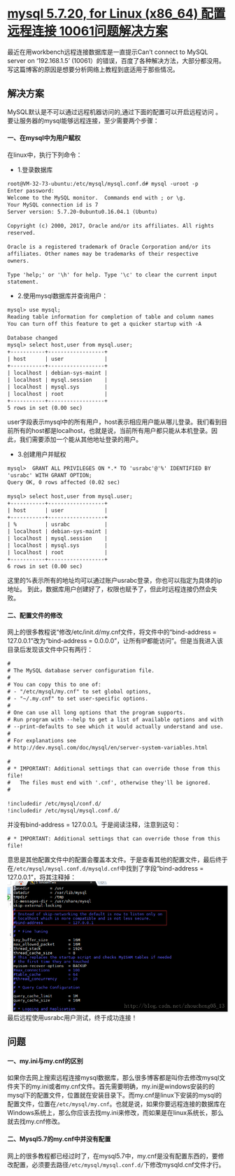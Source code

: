 # [mysql 5.7.20, for Linux (x86_64) 配置远程连接 10061问题解决方案]( https://blog.csdn.net/zhoucheng05_13/article/details/78589025 )

最近在用workbench远程连接数据库是一直提示Can’t connect to MySQL server on ‘192.168.1.5’ (10061）的错误，百度了各种解决方法，大部分都没用。写这篇博客的原因是想要分析网络上教程到底适用于那些情况。

## 解决方案

MySQL默认是不可以通过远程机器访问的,通过下面的配置可以开启远程访问 。
要让服务器的mysql能够远程连接，至少需要两个步骤：

#### 一、在mysql中为用户赋权

在linux中，执行下列命令：

- 1.登录数据库

```
root@VM-32-73-ubuntu:/etc/mysql/mysql.conf.d# mysql -uroot -p
Enter password:
Welcome to the MySQL monitor.  Commands end with ; or \g.
Your MySQL connection id is 7
Server version: 5.7.20-0ubuntu0.16.04.1 (Ubuntu)

Copyright (c) 2000, 2017, Oracle and/or its affiliates. All rights reserved.

Oracle is a registered trademark of Oracle Corporation and/or its
affiliates. Other names may be trademarks of their respective
owners.

Type 'help;' or '\h' for help. Type '\c' to clear the current input statement.
```

- 2.使用mysql数据库并查询用户：

```
mysql> use mysql;
Reading table information for completion of table and column names
You can turn off this feature to get a quicker startup with -A

Database changed
mysql> select host,user from mysql.user;
+-----------+------------------+
| host      | user             |
+-----------+------------------+
| localhost | debian-sys-maint |
| localhost | mysql.session    |
| localhost | mysql.sys        |
| localhost | root             |
+-----------+------------------+
5 rows in set (0.00 sec)
```

user字段表示mysql中的所有用户，host表示相应用户能从哪儿登录。我们看到目前所有的host都是localhost，也就是说，当前所有用户都只能从本机登录。因此，我们需要添加一个能从其他地址登录的用户。

- 3.创建用户并赋权

```
mysql>  GRANT ALL PRIVILEGES ON *.* TO 'usrabc'@'%' IDENTIFIED BY 'usrabc' WITH GRANT OPTION;
Query OK, 0 rows affected (0.02 sec)

mysql> select host,user from mysql.user;
+-----------+------------------+
| host      | user             |
+-----------+------------------+
| %         | usrabc           |
| localhost | debian-sys-maint |
| localhost | mysql.session    |
| localhost | mysql.sys        |
| localhost | root             |
+-----------+------------------+
6 rows in set (0.00 sec)
```

这里的%表示所有的地址均可以通过账户usrabc登录，你也可以指定为具体的ip地址。
到此，数据库用户创建好了，权限也赋予了，但此时远程连接仍然会失败。

#### 二、配置文件的修改

网上的很多教程说“修改/etc/init.d/my.cnf文件，将文件中的“bind-address = 127.0.0.1”改为“bind-address = 0.0.0.0”，让所有IP都能访问”。但是当我进入该目录后发现该文件中只有两行：

```
#
# The MySQL database server configuration file.
#
# You can copy this to one of:
# - "/etc/mysql/my.cnf" to set global options,
# - "~/.my.cnf" to set user-specific options.
#
# One can use all long options that the program supports.
# Run program with --help to get a list of available options and with
# --print-defaults to see which it would actually understand and use.
#
# For explanations see
# http://dev.mysql.com/doc/mysql/en/server-system-variables.html

#
# * IMPORTANT: Additional settings that can override those from this file!
#   The files must end with '.cnf', otherwise they'll be ignored.
#

!includedir /etc/mysql/conf.d/
!includedir /etc/mysql/mysql.conf.d/
```

并没有bind-address = 127.0.0.1。于是阅读注释，注意到这句：

```
# * IMPORTANT: Additional settings that can override those from this file!
```

意思是其他配置文件中的配置会覆盖本文件。于是查看其他的配置文件，最后终于在`/etc/mysql/mysql.conf.d/mysqld.cnf`中找到了字段“bind-address = 127.0.0.1”，将其注释掉：
![这里写图片描述](../../../../ImageAssets/20171121092717376.png)
最后远程使用usrabc用户测试，终于成功连接！

## 问题

#### 一、my.ini与my.cnf的区别

如果你去网上搜索远程连接mysql数据库，那么很多博客都是叫你去修改mysql文件夹下的my.ini或者my.cnf文件。首先需要明确，my.ini是windows安装的的mysql下的配置文件，位置就在安装目录下。而my.cnf是linux下安装的mysql的配置文件，位置在`/etc/mysql/my.cnf`。也就是说，如果你要远程连接的数据库在Windows系统上，那么你应该去找my.ini来修改，而如果是在linux系统长，那么就去找my.cnf修改。

#### 二、Mysql5.7的my.cnf中并没有配置

网上的很多教程都已经过时了，在mysql5.7中，my.cnf是没有配置东西的，要修改配置，必须要去路径`/etc/mysql/mysql.conf.d/`下修改mysqld.cnf文件才行。


